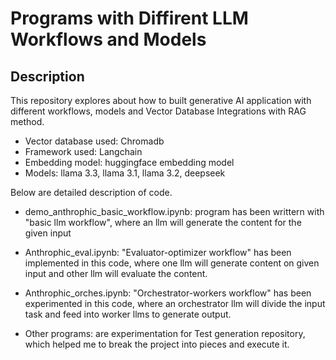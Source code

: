 <h1>Programs with Diffirent LLM Workflows and Models </h1>

<h2>Description</h2>
This repository explores about how to built generative AI application with different workflows, models and Vector Database Integrations with RAG method.

- Vector database used: Chromadb
- Framework used: Langchain
- Embedding model: huggingface embedding model
- Models: llama 3.3, llama 3.1, llama 3.2, deepseek

Below are detailed description of code.

- demo_anthrophic_basic_workflow.ipynb: program has been writtern with "basic llm workflow", where an llm will generate the content for the given input

- Anthrophic_eval.ipynb: "Evaluator-optimizer workflow" has been implemented in this code, where one llm will generate content on given input and other llm will evaluate the content.

- Anthrophic_orches.ipynb: "Orchestrator-workers workflow" has been experimented in this code, where an orchestrator llm will divide the input task and feed into worker llms to generate output.

- Other programs: are experimentation for Test generation repository, which helped me to break the project into pieces and execute it.


<br />

<!--
 ```diff
- text in red
+ text in green
! text in orange
# text in gray
@@ text in purple (and bold)@@
```
--!>
